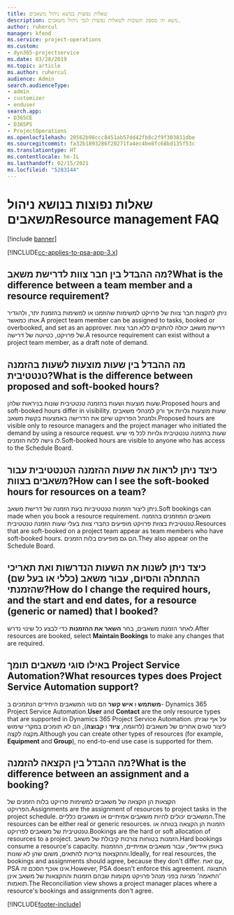 ```yaml
---
title: שאלות נפוצות בנושא ניהול משאבים
description: נושא זה מספק תשובות לשאלות נפוצות לגבי ניהול משאבים.
author: ruhercul
manager: kfend
ms.service: project-operations
ms.custom:
- dyn365-projectservice
ms.date: 03/28/2019
ms.topic: article
ms.author: ruhercul
audience: Admin
search.audienceType:
- admin
- customizer
- enduser
search.app:
- D365CE
- D365PS
- ProjectOperations
ms.openlocfilehash: 20562b98ccc8451ab57dd42fb8c2f9f303811dbe
ms.sourcegitcommit: fa32b1893286f20271fa4ec4be8fc68bd135f53c
ms.translationtype: HT
ms.contentlocale: he-IL
ms.lasthandoff: 02/15/2021
ms.locfileid: "5283144"
---
```

# <a name="resource-management-faq"></a><span data-ttu-id="4d3cf-103">שאלות נפוצות בנושא ניהול משאבים</span><span class="sxs-lookup"><span data-stu-id="4d3cf-103">Resource management FAQ</span></span>

[!include [banner](../includes/psa-now-project-operations.md)]

[!INCLUDE[cc-applies-to-psa-app-3.x](../includes/cc-applies-to-psa-app-3x.md)]

## <a name="what-is-the-difference-between-a-team-member-and-a-resource-requirement"></a><span data-ttu-id="4d3cf-104">מה ההבדל בין חבר צוות לדרישת משאב?</span><span class="sxs-lookup"><span data-stu-id="4d3cf-104">What is the difference between a team member and a resource requirement?</span></span>

<span data-ttu-id="4d3cf-105">ניתן להקצות חבר צוות של פרויקט למשימות שהוזמנו או למשימות בהזמנת יתר, ולהגדיר אותו כמאשר.</span><span class="sxs-lookup"><span data-stu-id="4d3cf-105">A project team member can be assigned to tasks, booked or overbooked, and set as an approver.</span></span> <span data-ttu-id="4d3cf-106">דרישת משאב יכולה להתקיים ללא חבר צוות של פרויקט, כטיוטה של דרישה.</span><span class="sxs-lookup"><span data-stu-id="4d3cf-106">A resource requirement can exist without a project team member, as a draft note of demand.</span></span> 

## <a name="what-is-the-difference-between-proposed-and-soft-booked-hours"></a><span data-ttu-id="4d3cf-107">מה ההבדל בין שעות מוצעות לשעות בהזמנה טנטטיבית?</span><span class="sxs-lookup"><span data-stu-id="4d3cf-107">What is the difference between proposed and soft-booked hours?</span></span>

<span data-ttu-id="4d3cf-108">שעות מוצעות ושעות בהזמנה טנטטיבית שונות בניראות שלהן.</span><span class="sxs-lookup"><span data-stu-id="4d3cf-108">Proposed hours and soft-booked hours differ in visibility.</span></span> <span data-ttu-id="4d3cf-109">שעות מוצעות גלויות אך ורק למנהלי משאבים ולמנהל הפרויקט שיזם את הדרישה באמצעות בקשת משאב.</span><span class="sxs-lookup"><span data-stu-id="4d3cf-109">Proposed hours are visible only to resource managers and the project manager who initiated the demand by using a resource request.</span></span> <span data-ttu-id="4d3cf-110">שעות בהזמנה טנטטיבית גלויות לכל מי שיש לו גישה ללוח הזמנים.</span><span class="sxs-lookup"><span data-stu-id="4d3cf-110">Soft-booked hours are visible to anyone who has access to the Schedule Board.</span></span>

## <a name="how-can-i-see-the-soft-booked-hours-for-resources-on-a-team"></a><span data-ttu-id="4d3cf-111">כיצד ניתן לראות את שעות ההזמנה הטנטטיבית עבור משאבים בצוות?</span><span class="sxs-lookup"><span data-stu-id="4d3cf-111">How can I see the soft-booked hours for resources on a team?</span></span>

<span data-ttu-id="4d3cf-112">ניתן ליצור הזמנות טנטטיביות בעת הזמנה של דרישת משאב.</span><span class="sxs-lookup"><span data-stu-id="4d3cf-112">Soft bookings can made when you book a resource requirement.</span></span> <span data-ttu-id="4d3cf-113">משאבים המוזמנים בהזמנה טנטטיבית בצוות פרויקט מופיעים כחברי צוות בעלי שעות הזמנה טנטטיבית.</span><span class="sxs-lookup"><span data-stu-id="4d3cf-113">Resources that are soft-booked on a project team appear as team members who have soft-booked hours.</span></span> <span data-ttu-id="4d3cf-114">הם גם מופיעים בלוח הזמנים.</span><span class="sxs-lookup"><span data-stu-id="4d3cf-114">They also appear on the Schedule Board.</span></span>

## <a name="how-do-i-change-the-required-hours-and-the-start-and-end-dates-for-a-resource-generic-or-named-that-i-booked"></a><span data-ttu-id="4d3cf-115">כיצד ניתן לשנות את השעות הנדרשות ואת תאריכי ההתחלה והסיום, עבור משאב (כללי או בעל שם) שהזמנתי?</span><span class="sxs-lookup"><span data-stu-id="4d3cf-115">How do I change the required hours, and the start and end dates, for a resource (generic or named) that I booked?</span></span>

<span data-ttu-id="4d3cf-116">לאחר הזמנת משאבים, בחר **השאר את ההזמנות** כדי לבצע כל שינוי נדרש.</span><span class="sxs-lookup"><span data-stu-id="4d3cf-116">After resources are booked, select **Maintain Bookings** to make any changes that are required.</span></span>

## <a name="what-resources-types-does-project-service-automation-support"></a><span data-ttu-id="4d3cf-117">באילו סוגי משאבים תומך Project Service Automation?</span><span class="sxs-lookup"><span data-stu-id="4d3cf-117">What resources types does Project Service Automation support?</span></span>

<span data-ttu-id="4d3cf-118">**משתמש** ו **איש קשר** הם סוגי המשאבים היחידים הנתמכים ב- Dynamics 365 Project Service Automation.</span><span class="sxs-lookup"><span data-stu-id="4d3cf-118">**User** and **Contact** are the only resource types that are supported in Dynamics 365 Project Service Automation.</span></span> <span data-ttu-id="4d3cf-119">על אף שניתן ליצור סוגים אחרים של משאבים (לדוגמה, **ציוד** ו **קבוצה**), הם לא תומכים במקרי שימוש מקצה לקצה.</span><span class="sxs-lookup"><span data-stu-id="4d3cf-119">Although you can create other types of resources (for example, **Equipment** and **Group**), no end-to-end use case is supported for them.</span></span>

## <a name="what-is-the-difference-between-an-assignment-and-a-booking"></a><span data-ttu-id="4d3cf-120">מה ההבדל בין הקצאה להזמנה?</span><span class="sxs-lookup"><span data-stu-id="4d3cf-120">What is the difference between an assignment and a booking?</span></span>

<span data-ttu-id="4d3cf-121">הקצאות הן הקצאה של משאבים למשימות פרויקט בלוח הזמנים של הפרויקט.</span><span class="sxs-lookup"><span data-stu-id="4d3cf-121">Assignments are the assignment of resources to project tasks in the project schedule.</span></span> <span data-ttu-id="4d3cf-122">המשאבים יכולים להיות משאבים אמיתיים או משאבים כלליים.</span><span class="sxs-lookup"><span data-stu-id="4d3cf-122">The resources can be either real or generic resources.</span></span> <span data-ttu-id="4d3cf-123">הזמנות הן הקצאה בטוחה או טנטטיבית של משאבים לפרויקט.</span><span class="sxs-lookup"><span data-stu-id="4d3cf-123">Bookings are the hard or soft allocation of resources to a project.</span></span> <span data-ttu-id="4d3cf-124">הזמנות בטוחות צורכות קיבולת של משאב.</span><span class="sxs-lookup"><span data-stu-id="4d3cf-124">Hard bookings consume a resource's capacity.</span></span> <span data-ttu-id="4d3cf-125">באופן אידיאלי, עבור משאבים אמיתיים, ההזמנות וההקצאות צריכות להתאים, משום שהן לא שונות.</span><span class="sxs-lookup"><span data-stu-id="4d3cf-125">Ideally, for real resources, the bookings and assignments should agree, because they don't differ.</span></span> <span data-ttu-id="4d3cf-126">עם זאת, PSA אינו אוכף הסכם זה.</span><span class="sxs-lookup"><span data-stu-id="4d3cf-126">However, PSA doesn't enforce this agreement.</span></span> <span data-ttu-id="4d3cf-127">התצוגה 'התאמה' מציגה בפני מנהל פרויקט מקומות שבהם הזמנות וההקצאות של משאב אינן תואמות.</span><span class="sxs-lookup"><span data-stu-id="4d3cf-127">The Reconciliation view shows a project manager places where a resource's bookings and assignments don't agree.</span></span>


[!INCLUDE[footer-include](../includes/footer-banner.md)]